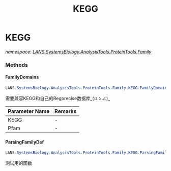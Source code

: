 ﻿---
title: KEGG
---

# KEGG
_namespace: [LANS.SystemsBiology.AnalysisTools.ProteinTools.Family](N-LANS.SystemsBiology.AnalysisTools.ProteinTools.Family.html)_





### Methods

#### FamilyDomains
```csharp
LANS.SystemsBiology.AnalysisTools.ProteinTools.Family.KEGG.FamilyDomains(LANS.SystemsBiology.SequenceModel.FASTA.FastaFile,System.Collections.Generic.IEnumerable{LANS.SystemsBiology.AnalysisTools.ProteinTools.Sanger.Pfam.PfamString.PfamString})
```
需要兼容KEGG和自己的Regprecise数据库_(:зゝ∠)_

|Parameter Name|Remarks|
|--------------|-------|
|KEGG|-|
|Pfam|-|


#### ParsingFamilyDef
```csharp
LANS.SystemsBiology.AnalysisTools.ProteinTools.Family.KEGG.ParsingFamilyDef(System.String)
```
测试用的函数


